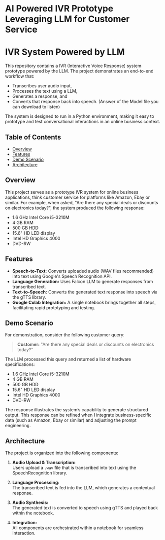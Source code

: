 # AI Powered IVR Prototype Leveraging LLM for Customer Service

# IVR System Powered by LLM

This repository contains a IVR (Interactive Voice Response) system prototype powered by the LLM. The project demonstrates an end-to-end workflow that:
- Transcribes user audio input,
- Processes the text using a LLM,
- Generates a response, and
- Converts that response back into speech. (Answer of the Model file you can download to listen)

The system is designed to run in a Python environment, making it easy to prototype and test conversational interactions in an online business context.

## Table of Contents

- [Overview](#overview)
- [Features](#features)
- [Demo Scenario](#demo-scenario)
- [Architecture](#architecture)


## Overview

This project serves as a prototype IVR system for online business applications, think customer service for platforms like Amazon, Ebay or similar. For example, when asked, "Are there any special deals or discounts on electronics today?", the system produced the following response:

- 1.6 GHz Intel Core i5-3210M  
- 4 GB RAM  
- 500 GB HDD  
- 15.6" HD LED display  
- Intel HD Graphics 4000  
- DVD-RW


## Features

- **Speech-to-Text:** Converts uploaded audio (WAV files recommended) into text using Google's Speech Recognition API.
- **Language Generation:** Uses Falcon LLM to generate responses from transcribed text.
- **Text-to-Speech:** Converts the generated text response into speech via the gTTS library.
- **Google Colab Integration:** A single notebook brings together all steps, facilitating rapid prototyping and testing.

## Demo Scenario

For demonstration, consider the following customer query:
> **Customer:** "Are there any special deals or discounts on electronics today?"

The LLM processed this query and returned a list of hardware specifications:
- 1.6 GHz Intel Core i5-3210M  
- 4 GB RAM  
- 500 GB HDD  
- 15.6" HD LED display  
- Intel HD Graphics 4000  
- DVD-RW  

The response illustrates the system’s capability to generate structured output. This response can be refined when I integrate business-specific data (such as Amazon, Ebay or similar) and adjusting the prompt engineering.

## Architecture

The project is organized into the following components:

1. **Audio Upload & Transcription:**  
   Users upload a `.wav` file that is transcribed into text using the SpeechRecognition library.

2. **Language Processing:**  
   The transcribed text is fed into the LLM, which generates a contextual response.

3. **Audio Synthesis:**  
   The generated text is converted to speech using gTTS and played back within the notebook.

4. **Integration:**  
   All components are orchestrated within a notebook for seamless interaction.


